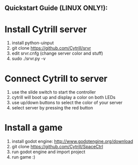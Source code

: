 ## Quickstart Guide (LINUX ONLY!):

# Install Cytrill server
1. install python-uinput
2. git clone https://github.com/Cytrill/srvr
3. edit srvr.cnfg (change server color and stuff)
4. sudo ./srvr.py -v

# Connect Cytrill to server
1. use the slide switch to start the controller
2. cytrill will boot up and display a color on both LEDs
3. use up/down buttons to select the color of your server 
4. select server by pressing the red button

# Install a game
1. install godot engine: http://www.godotengine.org/download
2. git clone https://github.com/Cytrill/SpaceCtrl
3. run godot engine and import project
4. run game :)


